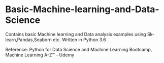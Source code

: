 # Basic-Machine-learning-and-Data-Science
Contains basic Machine learning and Data analysis examples using Sk-learn,Pandas,Seaborn etc. 
Written in Python 3.6 

Reference: Python for Data Science and Machine Learning Bootcamp,  Machine Learning A-Z™ - Udemy 

